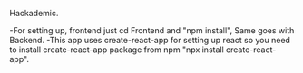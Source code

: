 Hackademic.

-For setting up, frontend just cd Frontend and "npm install", Same goes with Backend.
-This app uses create-react-app for setting up react so you need to install create-react-app package from npm "npx install create-react-app".



